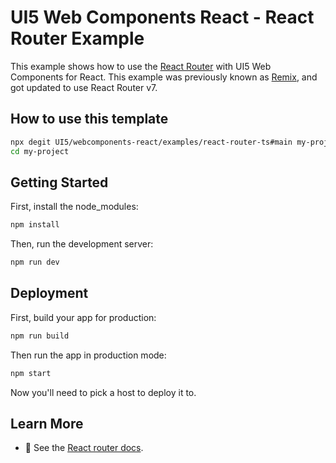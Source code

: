 # UI5 Web Components React - React Router Example

This example shows how to use the [React Router](https://reactrouter.com/) with UI5 Web Components for React.
This example was previously known as [Remix](https://remix.run/), and got updated to use React Router v7.

## How to use this template

```bash
npx degit UI5/webcomponents-react/examples/react-router-ts#main my-project
cd my-project
```

## Getting Started

First, install the node_modules:

```bash
npm install
```

Then, run the development server:

```bash
npm run dev
```

## Deployment

First, build your app for production:

```sh
npm run build
```

Then run the app in production mode:

```sh
npm start
```

Now you'll need to pick a host to deploy it to.

## Learn More

- 📖 See the [React router docs](https://reactrouter.com/home).
